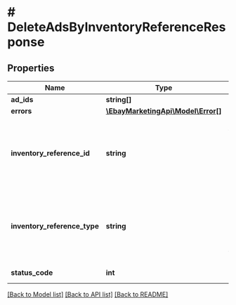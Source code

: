 # # DeleteAdsByInventoryReferenceResponse

## Properties

Name | Type | Description | Notes
------------ | ------------- | ------------- | -------------
**ad_ids** | **string[]** | The list of ad IDs that were removed from the campaign. | [optional] 
**errors** | [**\EbayMarketingApi\Model\Error[]**](Error.md) | The container for the errors associated with the request. | [optional] 
**inventory_reference_id** | **string** | The seller&#39;s inventory reference ID for a listing that&#39;s associated with the ad. An inventory reference ID can be either a seller-defined SKU value or an inventoryItemGroupKey. An inventoryItemGroupKey is a value used by the Inventory API to indicate a listing that&#39;s the parent of a inventory item group (a multi-variation listing, such as a listing for shirt that&#39;s available in multiple sizes and colors). You must always specify both an inventory_reference_id and an inventory_reference_type. | [optional] 
**inventory_reference_type** | **string** | Indicates the item type of the listing referenced by inventoryReferenceId, and can be either INVENTORY_ITEM or INVENTORY_ITEM_GROUP. You must always pair an inventory_reference_id with and inventory_reference_type. For implementation help, refer to &lt;a href&#x3D;&#39;https://developer.ebay.com/devzone/rest/api-ref/marketing/types/InventoryReferenceTypeEnum.html&#39;&gt;eBay API documentation&lt;/a&gt; | [optional] 
**status_code** | **int** | An HTTP status code that indicates the response-status of the request. Check this code to see if the ads were successfully deleted. | [optional] 

[[Back to Model list]](../../README.md#documentation-for-models) [[Back to API list]](../../README.md#documentation-for-api-endpoints) [[Back to README]](../../README.md)


